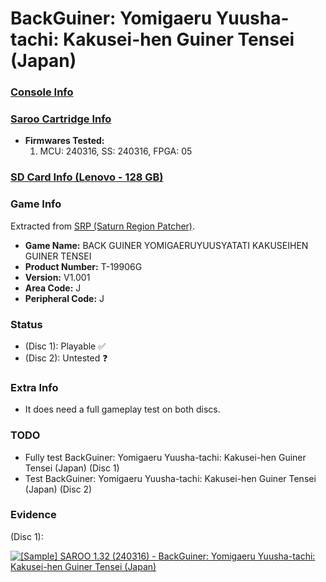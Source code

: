# BackGuiner: Yomigaeru Yuusha-tachi: Kakusei-hen Guiner Tensei (Japan)

### [Console Info](../../../../Info/Consoles/VA13/README.md)

### [Saroo Cartridge Info](../../../../Info/Cartridges/RetroGameParadiseStore/1.32F/README.md)

- <b>Firmwares Tested:</b>
  1. MCU: 240316, SS: 240316, FPGA: 05

### [SD Card Info (Lenovo - 128 GB)](../../../../Info/SdCards/Lenovo/128GB/fat32/README.md)

### Game Info

Extracted from [SRP (Saturn Region Patcher)](https://segaxtreme.net/resources/saturn-region-patcher.81/download).

- <b>Game Name:</b> BACK GUINER YOMIGAERUYUUSYATATI KAKUSEIHEN GUINER TENSEI
- <b>Product Number:</b> T-19906G
- <b>Version:</b> V1.001
- <b>Area Code:</b> J
- <b>Peripheral Code:</b> J

### Status

- (Disc 1): Playable :white_check_mark:
- (Disc 2): Untested :question:

### Extra Info

- It does need a full gameplay test on both discs.

### TODO

- Fully test BackGuiner: Yomigaeru Yuusha-tachi: Kakusei-hen Guiner Tensei (Japan) (Disc 1)
- Test BackGuiner: Yomigaeru Yuusha-tachi: Kakusei-hen Guiner Tensei (Japan) (Disc 2)

### Evidence

(Disc 1):

[![[Sample] SAROO 1.32 (240316) - BackGuiner: Yomigaeru Yuusha-tachi: Kakusei-hen Guiner Tensei (Japan)](https://img.youtube.com/vi/FsttgB6KkVA/0.jpg)](https://www.youtube.com/watch?v=FsttgB6KkVA)
